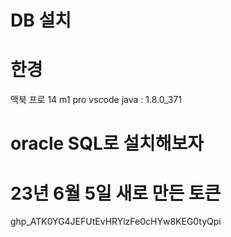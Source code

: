 
DB 설치
===
# 한경
맥북 프로 14 m1 pro
vscode
java : 1.8.0_371


# oracle SQL로 설치해보자


# 23년 6월 5일 새로 만든 토큰
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

